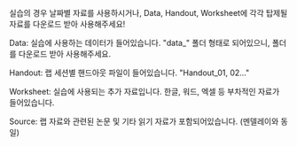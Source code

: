 실습의 경우 날짜별 자료를 사용하시거나, Data, Handout, Worksheet에 각각 탑제될 자료를 다운로드 받아 사용해주세요!


Data: 실습에 사용하는 데이터가 들어있습니다. "data_" 폴더 형태로 되어있으니, 폴더를 다운로드 받아 사용해주세요.

Handout: 랩 세션별 핸드아웃 파일이 들어있습니다. "Handout_01, 02..."

Worksheet: 실습에 사용되는 추가 자료입니다. 한글, 워드, 엑셀 등 부차적인 자료가 들어있습니다.


Source: 랩 자료와 관련된 논문 및 기타 읽기 자료가 포함되어있습니다. (멘델레이와 동일)
